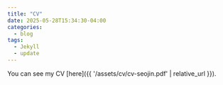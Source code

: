 ```yaml
---
title: "CV"
date: 2025-05-28T15:34:30-04:00
categories:
  - blog
tags:
  - Jekyll
  - update
---
```


You can see my CV [here]({{ '/assets/cv/cv-seojin.pdf' | relative_url }}).

